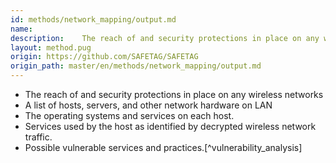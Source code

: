 ```yaml
---
id: methods/network_mapping/output.md
name: 
description:    The reach of and security protections in place on any wireless networks   A list of hosts, servers, and other network hardware on LAN   The operating systems and services on each host.   Services used by the host as identified by...
layout: method.pug
origin: https://github.com/SAFETAG/SAFETAG
origin_path: master/en/methods/network_mapping/output.md
---
```


  * The reach of and security protections in place on any wireless networks
  * A list of hosts, servers, and other network hardware on LAN
  * The operating systems and services on each host.
  * Services used by the host as identified by decrypted wireless network traffic.
  * Possible vulnerable services and practices.[^vulnerability_analysis]


